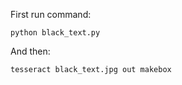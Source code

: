 First run command:
```
python black_text.py
```
And then:
```
tesseract black_text.jpg out makebox
```
